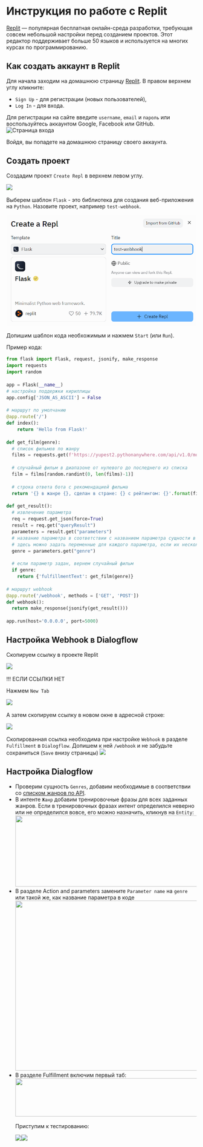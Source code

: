 # Инструкция по работе с Replit
[Replit](https://replit.com/) — популярная бесплатная онлайн-среда разработки, требующая совсем небольшой настройки перед созданием проектов. Этот редактор поддерживает больше 50 языков и используется на многих курсах по программированию.
## Как создать аккаунт в Replit
Для начала заходим на домашнюю страницу [Replit](https://replit.com/). В правом верхнем углу кликните:
- `Sign Up` - для регистрации (новых пользователей),
- `Log In` - для входа.

Для регистрации на сайте введите `username`, `email` и `пароль` или воспользуйтесь аккаунтом Google, Facebook или GitHub.
![Страница входа](https://techrocks.ru/wp-content/uploads/2021/11/Screen-Shot-2021-11-03-at-11.38.16-AM.png)

Войдя, вы попадете на домашнюю страницу своего аккаунта.
## Создать проект
Создадим проект `Create Repl` в верхнем левом углу.

![](https://ucarecdn.com/580a6511-de28-4880-9516-1354f0f0adef/)

Выберем шаблон `Flask` - это библиотека для создания веб-приложения на `Python`. Назовите проект, например `test-webhook`.

![image](https://github.com/yupest/nto/blob/master/NTO-2023/267651147-8544161e-4a1a-4729-9fd0-09f005bcfa09.png)

Допишим шаблон кода необхожимым и нажмем `Start` (или `Run`).

Пример кода:
```python
from flask import Flask, request, jsonify, make_response
import requests
import random

app = Flask(__name__)
# настройка поддержки кириллицы
app.config['JSON_AS_ASCII'] = False

# маршрут по умолчанию
@app.route('/')
def index():
    return 'Hello from Flask!'

def get_film(genre):
  # список фильмов по жанру
  films = requests.get(f'https://yupest2.pythonanywhere.com/api/v1.0/movies/?genre={genre}').json()['records']

  # случайный фильм в диапазоне от нулевого до последнего из списка
  film = films[random.randint(0, len(films)-1)]

  # строка ответа бота с рекомендацией фильма
  return '{} в жанре {}, сделан в стране: {} с рейтингом: {}'.format(film['Название'], film['Жанр'], film['Страна'], film['Средняя оценка'])

def get_result():
  # извлечение параметра
  req = request.get_json(force=True)
  result = req.get("queryResult")
  parameters = result.get("parameters")
  # название параметра в соответствии с названием параметра сущности в интенте Genres
  # здесь можно задать переменные для каждого параметра, если их несколько
  genre = parameters.get("genre")

  # если параметр задан, вернем случайный фильм
  if genre:
    return {'fulfillmentText': get_film(genre)}

# маршрут webhook
@app.route('/webhook', methods = ['GET', 'POST'])
def webhook():
  return make_response(jsonify(get_result()))

app.run(host='0.0.0.0', port=5000)
```

## Настройка Webhook в Dialogflow

Скопируем ссылку в проекте Replit

![](https://ucarecdn.com/b672e90e-2e97-48cd-aaaa-7f72913d8acd/)

!!! ЕСЛИ ССЫЛКИ НЕТ

Нажмем `New Tab`

![](https://i.ibb.co/GvCJL7W/image.png)

А затем скопируем ссылку в новом окне в адресной строке:

![](https://i.ibb.co/JmGBLnK/image.png)

Скопированная ссылка необходима при настройке `Webhook` в разделе `Fulfillment` в `Dialogflow`. Допишем к ней `/webhook` и не забудьте сохраниться (`Save` внизу страницы)
![](https://ucarecdn.com/0f9e88f9-d2b3-4eba-8d9d-5b8319a65109/)


## Настройка Dialogflow

<ul>
	<li>Проверим сущность <code>Genres</code>, добавим необходимые в соответствии со <a href="https://yupest2.pythonanywhere.com/api/v1.0/movies/genres" rel="noopener noreferrer nofollow">списком жанров по API</a>.</li>
	<li>В интенте <code>Жанр</code> добавим тренировочные фразы для всех заданных жанров. Если в тренировочных фразах интент определился неверно или не определился вовсе, его можно назначить, кликнув на <code>Entity</code>:<br />
	<img alt="" height="188" name="image.png" src="https://ucarecdn.com/4258f793-b7c1-4840-aee2-330af8d1e78f/" width="501" /></li>
	<li>В разделе Action and parameters замените <code>Parameter name</code> на <code>genre</code> или такой же, как название параметра в коде<br />
	<img alt="" height="449" name="image.png" src="https://ucarecdn.com/0e99d3c9-644a-40b5-b00e-89ee83f94054/" width="556" /></li>
	<li>В разделе Fulfillment включим первый таб:<br />
	<img alt="" height="101" name="image.png" src="https://ucarecdn.com/0e6c39e0-4b3a-4f8b-9ac6-79c1cd36af90/" width="488" /></li>
	
Приступим к тестированию:

<img src='https://ucarecdn.com/7592384f-ee92-4d1a-b46a-2a0055d0de56/' width = 450><img src='https://ucarecdn.com/457d2777-e6e0-4c38-9735-a1349ccdc217/' width = 500>
